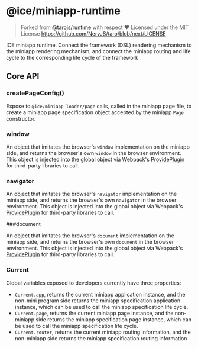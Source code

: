# @ice/miniapp-runtime

> Forked from [@tarojs/runtime](https://github.com/NervJS/taro/tree/next/packages/taro-runtime) with respect ❤️
> Licensed under the MIT License
> https://github.com/NervJS/taro/blob/next/LICENSE

ICE miniapp runtime. Connect the framework (DSL) rendering mechanism to the miniapp rendering mechanism, and connect the miniapp routing and life cycle to the corresponding life cycle of the framework

## Core API

### createPageConfig()

Expose to `@ice/miniapp-loader/page` calls, called in the miniapp page file, to create a miniapp page specification object accepted by the miniapp `Page` constructor.

### window

An object that imitates the browser's `window` implementation on the miniapp side, and returns the browser's own `window` in the browser environment. This object is injected into the global object via Webpack's [ProvidePlugin](https://webpack.js.org/plugins/provide-plugin/) for third-party libraries to call.

### navigator

An object that imitates the browser's `navigator` implementation on the miniapp side, and returns the browser's own `navigator` in the browser environment. This object is injected into the global object via Webpack's [ProvidePlugin](https://webpack.js.org/plugins/provide-plugin/) for third-party libraries to call.

###document

An object that imitates the browser's `document` implementation on the miniapp side, and returns the browser's own `document` in the browser environment. This object is injected into the global object via Webpack's [ProvidePlugin](https://webpack.js.org/plugins/provide-plugin/) for third-party libraries to call.

### Current

Global variables exposed to developers currently have three properties:

* `Current.app`, returns the current miniapp application instance, and the non-mini program side returns the miniapp specification application instance, which can be used to call the miniapp specification life cycle.
* `Current.page`, returns the current miniapp page instance, and the non-miniapp side returns the miniapp specification page instance, which can be used to call the miniapp specification life cycle.
* `Current.router`, returns the current miniapp routing information, and the non-miniapp side returns the miniapp specification routing information
